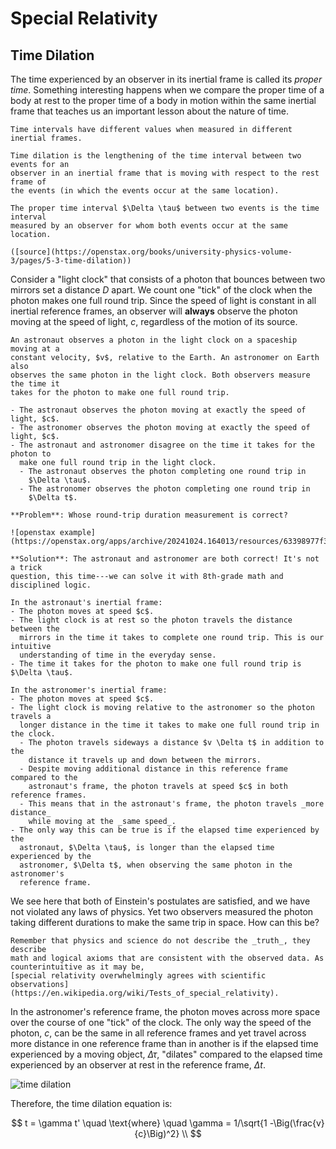# Special Relativity

## Time Dilation

The time experienced by an observer in its inertial frame is called its _proper_
_time_. Something interesting happens when we compare the proper time of a body
at rest to the proper time of a body in motion within the same inertial frame
that teaches us an important lesson about the nature of time.

```admonish cite
Time intervals have different values when measured in different inertial frames.

Time dilation is the lengthening of the time interval between two events for an
observer in an inertial frame that is moving with respect to the rest frame of
the events (in which the events occur at the same location).

The proper time interval $\Delta \tau$ between two events is the time interval
measured by an observer for whom both events occur at the same location.

([source](https://openstax.org/books/university-physics-volume-3/pages/5-3-time-dilation))
```

Consider a "light clock" that consists of a photon that bounces between two
mirrors set a distance $D$ apart. We count one "tick" of the clock when the
photon makes one full round trip. Since the speed of light is constant in all
inertial reference frames, an observer will **always** observe the photon moving
at the speed of light, $c$, regardless of the motion of its source.

```admonish example
An astronaut observes a photon in the light clock on a spaceship moving at a
constant velocity, $v$, relative to the Earth. An astronomer on Earth also
observes the same photon in the light clock. Both observers measure the time it
takes for the photon to make one full round trip.

- The astronaut observes the photon moving at exactly the speed of light, $c$.
- The astronomer observes the photon moving at exactly the speed of light, $c$.
- The astronaut and astronomer disagree on the time it takes for the photon to
  make one full round trip in the light clock.
  - The astronaut observes the photon completing one round trip in
    $\Delta \tau$.
  - The astronomer observes the photon completing one round trip in
    $\Delta t$.

**Problem**: Whose round-trip duration measurement is correct?

![openstax example](https://openstax.org/apps/archive/20241024.164013/resources/63398977f32f4f656b1c8973d4a7a68038c5155d)

**Solution**: The astronaut and astronomer are both correct! It's not a trick
question, this time---we can solve it with 8th-grade math and disciplined logic.

In the astronaut's inertial frame:
- The photon moves at speed $c$.
- The light clock is at rest so the photon travels the distance between the
  mirrors in the time it takes to complete one round trip. This is our intuitive
  understanding of time in the everyday sense.
- The time it takes for the photon to make one full round trip is $\Delta \tau$.

In the astronomer's inertial frame:
- The photon moves at speed $c$.
- The light clock is moving relative to the astronomer so the photon travels a
  longer distance in the time it takes to make one full round trip in the clock.
  - The photon travels sideways a distance $v \Delta t$ in addition to the
    distance it travels up and down between the mirrors.
  - Despite moving additional distance in this reference frame compared to the
    astronaut's frame, the photon travels at speed $c$ in both reference frames.
  - This means that in the astronaut's frame, the photon travels _more distance_
    while moving at the _same speed_.
- The only way this can be true is if the elapsed time experienced by the
  astronaut, $\Delta \tau$, is longer than the elapsed time experienced by the
  astronomer, $\Delta t$, when observing the same photon in the astronomer's
  reference frame.
```

We see here that both of Einstein's postulates are satisfied, and we have not
violated any laws of physics. Yet two observers measured the photon taking
different durations to make the same trip in space. How can this be?

```admonish help
Remember that physics and science do not describe the _truth_, they describe
math and logical axioms that are consistent with the observed data. As
counterintuitive as it may be,
[special relativity overwhelmingly agrees with scientific observations](https://en.wikipedia.org/wiki/Tests_of_special_relativity).
```

In the astronomer's reference frame, the photon moves across more space over the
course of one "tick" of the clock. The only way the speed of the photon, $c$,
can be the same in all reference frames and yet travel across more distance in
one reference frame than in another is if the elapsed time experienced by a
moving object, $\Delta \tau$, "dilates" compared to the elapsed time
experienced by an observer at rest in the reference frame, $\Delta t$.

![time dilation](/relativity/special/assets/TimeDilationDemo.gif)

Therefore, the time dilation equation is:

$$
t = \gamma t' \quad \text{where} \quad \gamma = 1/\sqrt{1
-\Big(\frac{v}{c}\Big)^2} \\
$$
